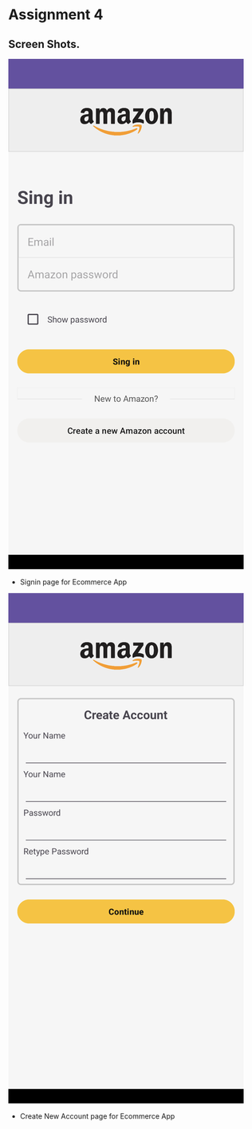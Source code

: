 # Assignment 4

## Screen Shots.

![Alt text](screenshot/signin.png)

- Signin page for Ecommerce App

![Alt text](screenshot/signup.png)

- Create New Account page for Ecommerce App


